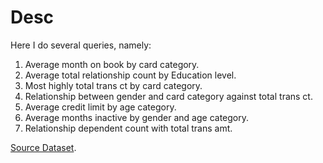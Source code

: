 # Desc
Here I do several queries, namely:
1. Average month on book by card category.
2. Average total relationship count by Education level.
3. Most highly total trans ct by card category.
4. Relationship between gender and card category against total trans ct.
5. Average credit limit by age category.
6. Average months inactive by gender and age category.
7. Relationship dependent count with total trans amt.

[Source Dataset](https://www.kaggle.com/datasets/sakshigoyal7/credit-card-customers).

